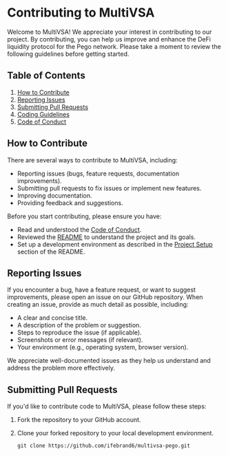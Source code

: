 # Contributing to MultiVSA

Welcome to MultiVSA! We appreciate your interest in contributing to our project. By contributing, you can help us improve and enhance the DeFi liquidity protocol for the Pego network. Please take a moment to review the following guidelines before getting started.

## Table of Contents

1. [How to Contribute](#how-to-contribute)
2. [Reporting Issues](#reporting-issues)
3. [Submitting Pull Requests](#submitting-pull-requests)
4. [Coding Guidelines](#coding-guidelines)
5. [Code of Conduct](#code-of-conduct)

## How to Contribute

There are several ways to contribute to MultiVSA, including:

- Reporting issues (bugs, feature requests, documentation improvements).
- Submitting pull requests to fix issues or implement new features.
- Improving documentation.
- Providing feedback and suggestions.

Before you start contributing, please ensure you have:

- Read and understood the [Code of Conduct](#code-of-conduct).
- Reviewed the [README](./README.md) to understand the project and its goals.
- Set up a development environment as described in the [Project Setup](./README.md#project-setup) section of the README.

## Reporting Issues

If you encounter a bug, have a feature request, or want to suggest improvements, please open an issue on our GitHub repository. When creating an issue, provide as much detail as possible, including:

- A clear and concise title.
- A description of the problem or suggestion.
- Steps to reproduce the issue (if applicable).
- Screenshots or error messages (if relevant).
- Your environment (e.g., operating system, browser version).

We appreciate well-documented issues as they help us understand and address the problem more effectively.

## Submitting Pull Requests

If you'd like to contribute code to MultiVSA, please follow these steps:

1. Fork the repository to your GitHub account.

2. Clone your forked repository to your local development environment.

   ```shell
   git clone https://github.com/ifebrand6/multivsa-pego.git


